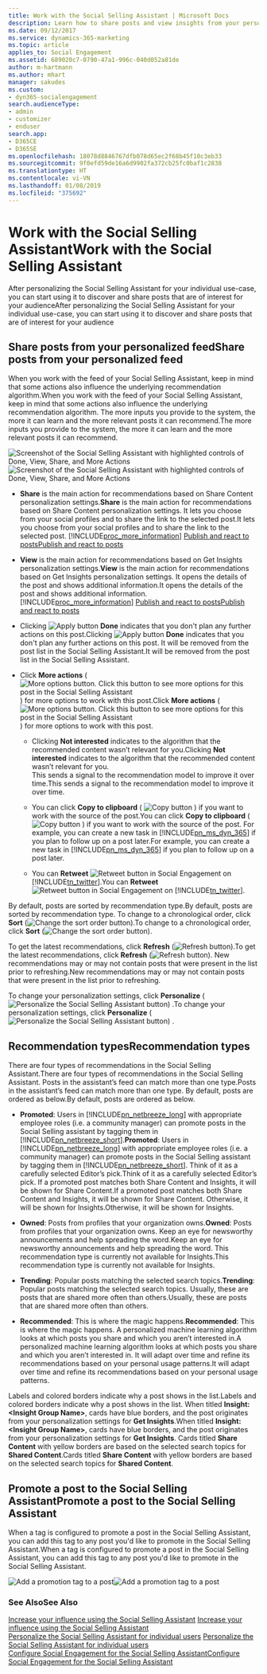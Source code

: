 ```yaml
---
title: Work with the Social Selling Assistant | Microsoft Docs
description: Learn how to share posts and view insights from your personalized feed in Social Selling Assistant.
ms.date: 09/12/2017
ms.service: dynamics-365-marketing
ms.topic: article
applies_to: Social Engagement
ms.assetid: 689020c7-0790-47a1-996c-040d052a81de
author: m-hartmann
ms.author: mhart
manager: sakudes
ms.custom:
- dyn365-socialengagement
search.audienceType:
- admin
- customizer
- enduser
search.app:
- D365CE
- D365SE
ms.openlocfilehash: 18078d8846767dfb078d65ec2f68b45f10c3eb33
ms.sourcegitcommit: 9f0efd59de16a6d9902fa372cb25fc0baf1c2838
ms.translationtype: HT
ms.contentlocale: vi-VN
ms.lasthandoff: 01/08/2019
ms.locfileid: "375692"
---
```

# <a name="work-with-the-social-selling-assistant"></a><span data-ttu-id="ea433-103">Work with the Social Selling Assistant</span><span class="sxs-lookup"><span data-stu-id="ea433-103">Work with the Social Selling Assistant</span></span>

<span data-ttu-id="ea433-104">After personalizing the Social Selling Assistant for your individual use-case, you can start using it to discover and share posts that are of interest for your audience</span><span class="sxs-lookup"><span data-stu-id="ea433-104">After personalizing the Social Selling Assistant for your individual use-case, you can start using it to discover and share posts that are of interest for your audience</span></span>

## <a name="share-posts-from-your-personalized-feed"></a><span data-ttu-id="ea433-105">Share posts from your personalized feed</span><span class="sxs-lookup"><span data-stu-id="ea433-105">Share posts from your personalized feed</span></span>

<span data-ttu-id="ea433-106">When you work with the feed of your Social Selling Assistant, keep in mind that some actions also influence the underlying recommendation algorithm.</span><span class="sxs-lookup"><span data-stu-id="ea433-106">When you work with the feed of your Social Selling Assistant, keep in mind that some actions also influence the underlying recommendation algorithm.</span></span> <span data-ttu-id="ea433-107">The more inputs you provide to the system, the more it can learn and the more relevant posts it can recommend.</span><span class="sxs-lookup"><span data-stu-id="ea433-107">The more inputs you provide to the system, the more it can learn and the more relevant posts it can recommend.</span></span>

<span data-ttu-id="ea433-108">![Screenshot of the Social Selling Assistant with highlighted controls of Done, View, Share, and More Actions](media/available-actions-social-selling-assistant.png "Screenshot of the Social Selling Assistant with highlighted controls of Done, View, Share, and More Actions")</span><span class="sxs-lookup"><span data-stu-id="ea433-108">![Screenshot of the Social Selling Assistant with highlighted controls of Done, View, Share, and More Actions](media/available-actions-social-selling-assistant.png "Screenshot of the Social Selling Assistant with highlighted controls of Done, View, Share, and More Actions")</span></span>

- <span data-ttu-id="ea433-109">**Share** is the main action for recommendations based on Share Content personalization settings.</span><span class="sxs-lookup"><span data-stu-id="ea433-109">**Share** is the main action for recommendations based on Share Content personalization settings.</span></span> <span data-ttu-id="ea433-110">It lets you choose from your social profiles and to share the link to the selected post.</span><span class="sxs-lookup"><span data-stu-id="ea433-110">It lets you choose from your social profiles and to share the link to the selected post.</span></span> [!INCLUDE[proc_more_information](../includes/proc-more-information.md)] <span data-ttu-id="ea433-111">[Publish and react to posts](publish-react-posts.md)</span><span class="sxs-lookup"><span data-stu-id="ea433-111">[Publish and react to posts](publish-react-posts.md)</span></span>

- <span data-ttu-id="ea433-112">**View** is the main action for recommendations based on Get Insights personalization settings.</span><span class="sxs-lookup"><span data-stu-id="ea433-112">**View** is the main action for recommendations based on Get Insights personalization settings.</span></span> <span data-ttu-id="ea433-113">It opens the details of the post and shows additional information.</span><span class="sxs-lookup"><span data-stu-id="ea433-113">It opens the details of the post and shows additional information.</span></span> [!INCLUDE[proc_more_information](../includes/proc-more-information.md)] <span data-ttu-id="ea433-114">[Publish and react to posts](publish-react-posts.md)</span><span class="sxs-lookup"><span data-stu-id="ea433-114">[Publish and react to posts](publish-react-posts.md)</span></span>

- <span data-ttu-id="ea433-115">Clicking ![Apply button](media/check-icon.png "Apply button") **Done** indicates that you don't plan any further actions on this post.</span><span class="sxs-lookup"><span data-stu-id="ea433-115">Clicking ![Apply button](media/check-icon.png "Apply button") **Done** indicates that you don't plan any further actions on this post.</span></span> <span data-ttu-id="ea433-116">It will be removed from the post list in the Social Selling Assistant.</span><span class="sxs-lookup"><span data-stu-id="ea433-116">It will be removed from the post list in the Social Selling Assistant.</span></span>

- <span data-ttu-id="ea433-117">Click **More actions** (![More options button. Click this button to see more options for this post in the Social Selling Assistant](media/more-options-social-selling-assistant.png "More options button. Click this button to see more options for this post in the Social Selling Assistant")) for more options to work with this post.</span><span class="sxs-lookup"><span data-stu-id="ea433-117">Click **More actions** (![More options button. Click this button to see more options for this post in the Social Selling Assistant](media/more-options-social-selling-assistant.png "More options button. Click this button to see more options for this post in the Social Selling Assistant")) for more options to work with this post.</span></span>

  - <span data-ttu-id="ea433-118">Clicking **Not interested** indicates to the algorithm that the recommended content wasn’t relevant for you.</span><span class="sxs-lookup"><span data-stu-id="ea433-118">Clicking **Not interested** indicates to the algorithm that the recommended content wasn’t relevant for you.</span></span>  
    <span data-ttu-id="ea433-119">This sends a signal to the recommendation model to improve it over time.</span><span class="sxs-lookup"><span data-stu-id="ea433-119">This sends a signal to the recommendation model to improve it over time.</span></span>

  - <span data-ttu-id="ea433-120">You can click **Copy to clipboard** ( ![Copy button](media/copy-url-icon.png "Copy button") ) if you want to work with the source of the post.</span><span class="sxs-lookup"><span data-stu-id="ea433-120">You can click **Copy to clipboard** ( ![Copy button](media/copy-url-icon.png "Copy button") ) if you want to work with the source of the post.</span></span> <span data-ttu-id="ea433-121">For example, you can create a new task in [!INCLUDE[pn_ms_dyn_365](../includes/pn-ms-dyn-365.md)] if you plan to follow up on a post later.</span><span class="sxs-lookup"><span data-stu-id="ea433-121">For example, you can create a new task in [!INCLUDE[pn_ms_dyn_365](../includes/pn-ms-dyn-365.md)] if you plan to follow up on a post later.</span></span>  

  - <span data-ttu-id="ea433-122">You can **Retweet** ![Retweet button in Social Engagement](media/share-retweet-icon.png "Retweet button in Social Engagement") on [!INCLUDE[tn_twitter](../includes/tn-twitter.md)].</span><span class="sxs-lookup"><span data-stu-id="ea433-122">You can **Retweet** ![Retweet button in Social Engagement](media/share-retweet-icon.png "Retweet button in Social Engagement") on [!INCLUDE[tn_twitter](../includes/tn-twitter.md)].</span></span>

<span data-ttu-id="ea433-123">By default, posts are sorted by recommendation type.</span><span class="sxs-lookup"><span data-stu-id="ea433-123">By default, posts are sorted by recommendation type.</span></span>  <span data-ttu-id="ea433-124">To change to a chronological order, click **Sort** (![Change the sort order button](media/sort-symbol.png "Change the sort order button")).</span><span class="sxs-lookup"><span data-stu-id="ea433-124">To change to a chronological order, click **Sort** (![Change the sort order button](media/sort-symbol.png "Change the sort order button")).</span></span>  

<span data-ttu-id="ea433-125">To get the latest recommendations, click **Refresh** (![Refresh button](media/refresh-icon.png "Refresh button")).</span><span class="sxs-lookup"><span data-stu-id="ea433-125">To get the latest recommendations, click **Refresh** (![Refresh button](media/refresh-icon.png "Refresh button")).</span></span> <span data-ttu-id="ea433-126">New recommendations may or may not contain posts that were present in the list prior to refreshing.</span><span class="sxs-lookup"><span data-stu-id="ea433-126">New recommendations may or may not contain posts that were present in the list prior to refreshing.</span></span>

<span data-ttu-id="ea433-127">To change your personalization settings,  click **Personalize** (![Personalize the Social Selling Assistant button](media/personalize-social-selling-assistant.PNG "Personalize the Social Selling Assistant button")) .</span><span class="sxs-lookup"><span data-stu-id="ea433-127">To change your personalization settings,  click **Personalize** (![Personalize the Social Selling Assistant button](media/personalize-social-selling-assistant.PNG "Personalize the Social Selling Assistant button")) .</span></span>

## <a name="recommendation-types"></a><span data-ttu-id="ea433-128">Recommendation types</span><span class="sxs-lookup"><span data-stu-id="ea433-128">Recommendation types</span></span>

<span data-ttu-id="ea433-129">There are four types of recommendations in the Social Selling Assistant.</span><span class="sxs-lookup"><span data-stu-id="ea433-129">There are four types of recommendations in the Social Selling Assistant.</span></span> <span data-ttu-id="ea433-130">Posts in the assistant’s feed can match more than one type.</span><span class="sxs-lookup"><span data-stu-id="ea433-130">Posts in the assistant’s feed can match more than one type.</span></span> <span data-ttu-id="ea433-131">By default, posts are ordered as below.</span><span class="sxs-lookup"><span data-stu-id="ea433-131">By default, posts are ordered as below.</span></span>

- <span data-ttu-id="ea433-132">**Promoted**:  Users in [!INCLUDE[pn_netbreeze_long](../includes/pn-social-engagement-long.md)] with appropriate employee roles (i.e. a community manager) can promote posts in the Social Selling assistant by tagging them in [!INCLUDE[pn_netbreeze_short](../includes/pn-social-engagement-short.md)].</span><span class="sxs-lookup"><span data-stu-id="ea433-132">**Promoted**:  Users in [!INCLUDE[pn_netbreeze_long](../includes/pn-social-engagement-long.md)] with appropriate employee roles (i.e. a community manager) can promote posts in the Social Selling assistant by tagging them in [!INCLUDE[pn_netbreeze_short](../includes/pn-social-engagement-short.md)].</span></span> <span data-ttu-id="ea433-133">Think of it as a carefully selected Editor’s pick.</span><span class="sxs-lookup"><span data-stu-id="ea433-133">Think of it as a carefully selected Editor’s pick.</span></span>  <span data-ttu-id="ea433-134">If a promoted post matches both Share Content and Insights, it will be shown for Share Content.</span><span class="sxs-lookup"><span data-stu-id="ea433-134">If a promoted post matches both Share Content and Insights, it will be shown for Share Content.</span></span> <span data-ttu-id="ea433-135">Otherwise, it will be shown for Insights.</span><span class="sxs-lookup"><span data-stu-id="ea433-135">Otherwise, it will be shown for Insights.</span></span>

- <span data-ttu-id="ea433-136">**Owned**: Posts from profiles that your organization owns.</span><span class="sxs-lookup"><span data-stu-id="ea433-136">**Owned**: Posts from profiles that your organization owns.</span></span> <span data-ttu-id="ea433-137">Keep an eye for newsworthy announcements and help spreading the word.</span><span class="sxs-lookup"><span data-stu-id="ea433-137">Keep an eye for newsworthy announcements and help spreading the word.</span></span> <span data-ttu-id="ea433-138">This recommendation type is currently not available for Insights.</span><span class="sxs-lookup"><span data-stu-id="ea433-138">This recommendation type is currently not available for Insights.</span></span>

- <span data-ttu-id="ea433-139">**Trending**: Popular posts matching the selected search topics.</span><span class="sxs-lookup"><span data-stu-id="ea433-139">**Trending**: Popular posts matching the selected search topics.</span></span> <span data-ttu-id="ea433-140">Usually, these are posts that are shared more often than others.</span><span class="sxs-lookup"><span data-stu-id="ea433-140">Usually, these are posts that are shared more often than others.</span></span>

- <span data-ttu-id="ea433-141">**Recommended**: This is where the magic happens.</span><span class="sxs-lookup"><span data-stu-id="ea433-141">**Recommended**: This is where the magic happens.</span></span> <span data-ttu-id="ea433-142">A personalized machine learning algorithm looks at which posts you share and which you aren’t interested in.</span><span class="sxs-lookup"><span data-stu-id="ea433-142">A personalized machine learning algorithm looks at which posts you share and which you aren’t interested in.</span></span> <span data-ttu-id="ea433-143">It will adapt over time and refine its recommendations based on your personal usage patterns.</span><span class="sxs-lookup"><span data-stu-id="ea433-143">It will adapt over time and refine its recommendations based on your personal usage patterns.</span></span>

<span data-ttu-id="ea433-144">Labels and colored borders indicate why a post shows in the list.</span><span class="sxs-lookup"><span data-stu-id="ea433-144">Labels and colored borders indicate why a post shows in the list.</span></span> <span data-ttu-id="ea433-145">When titled **Insight: \<Insight Group Name>**, cards have blue borders, and the post originates from your personalization settings for **Get Insights**.</span><span class="sxs-lookup"><span data-stu-id="ea433-145">When titled **Insight: \<Insight Group Name>**, cards have blue borders, and the post originates from your personalization settings for **Get Insights**.</span></span> <span data-ttu-id="ea433-146">Cards titled **Share Content** with yellow borders are based on the selected search topics for **Shared Content**.</span><span class="sxs-lookup"><span data-stu-id="ea433-146">Cards titled **Share Content** with yellow borders are based on the selected search topics for **Shared Content**.</span></span>

## <a name="promote-a-post-to-the-social-selling-assistant"></a><span data-ttu-id="ea433-147">Promote a post to the Social Selling Assistant</span><span class="sxs-lookup"><span data-stu-id="ea433-147">Promote a post to the Social Selling Assistant</span></span>

<span data-ttu-id="ea433-148">When a tag is configured to promote a post in the Social Selling Assistant, you can add this tag to any post you'd like to promote in the Social Selling Assistant.</span><span class="sxs-lookup"><span data-stu-id="ea433-148">When a tag is configured to promote a post in the Social Selling Assistant, you can add this tag to any post you'd like to promote in the Social Selling Assistant.</span></span>

<span data-ttu-id="ea433-149">![Add a promotion tag to a post](media/tag-posts-for-social-selling-assistant.png "Add a promotion tag to a post")</span><span class="sxs-lookup"><span data-stu-id="ea433-149">![Add a promotion tag to a post](media/tag-posts-for-social-selling-assistant.png "Add a promotion tag to a post")</span></span>

### <a name="see-also"></a><span data-ttu-id="ea433-150">See Also</span><span class="sxs-lookup"><span data-stu-id="ea433-150">See Also</span></span>

 <span data-ttu-id="ea433-151">[Increase your influence using the Social Selling Assistant](social-selling-assistant-overview.md) </span><span class="sxs-lookup"><span data-stu-id="ea433-151">[Increase your influence using the Social Selling Assistant](social-selling-assistant-overview.md) </span></span>  
 <span data-ttu-id="ea433-152">[Personalize the Social Selling Assistant for individual users](personalize-social-selling-assistant.md) </span><span class="sxs-lookup"><span data-stu-id="ea433-152">[Personalize the Social Selling Assistant for individual users](personalize-social-selling-assistant.md) </span></span>  
 [<span data-ttu-id="ea433-153">Configure Social Engagement for the Social Selling Assistant</span><span class="sxs-lookup"><span data-stu-id="ea433-153">Configure Social Engagement for the Social Selling Assistant</span></span>](configure-social-selling-assistant.md)
